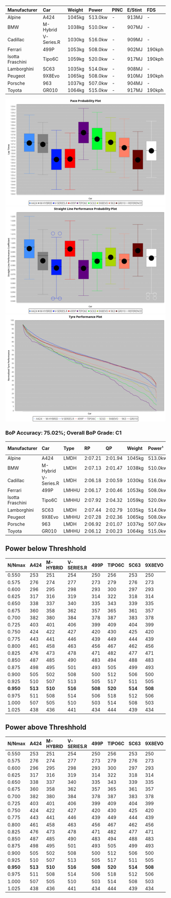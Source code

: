 | Manufacturer     | Car        | Weight | Power   | PINC    | E/Stint | FDS     |
|:-|:-|:-|:-|:-|:-|:-|
| Alpine           | A424       | 1045kg | 513.0kw |    -    | 913MJ   |    -    |
| BMW              | M-Hybrid   | 1038kg | 510.0kw |    -    | 907MJ   |    -    |
| Cadillac         | V-Series.R | 1030kg | 516.0kw |    -    | 909MJ   |    -    |
| Ferrari          | 499P       | 1053kg | 508.0kw |    -    | 902MJ   | 190kph  |
| Isotta Fraschini | Tipo6C     | 1059kg | 520.0kw |    -    | 917MJ   | 190kph  |
| Lamborghini      | SC63       | 1035kg | 514.0kw |    -    | 908MJ   |    -    |
| Peugeot          | 9X8Evo     | 1065kg | 508.0kw |    -    | 910MJ   | 190kph  |
| Porsche          | 963        | 1037kg | 507.0kw |    -    | 904MJ   |    -    |
| Toyota           | GR010      | 1064kg | 515.0kw |    -    | 917MJ   | 190kph  |

![PACECHART](./IMG/OFFICIAL.png)
![STRAIGHTLINEPERFORMANCECHART](./IMG/OFFICIAL_sp.png)
![TYREPERFORMANCECHART](./IMG/OFFICIAL_tw.png)

### BoP Accuracy: 75.02%; Overall BoP Grade: C1
| Manufacturer     | Car        | Type  | RP      | QP      | Weight | Power¹  | Threshhold | PINC    | Power²   | E/Stint | AVG Vmax  | FDS     | RDLC | L/Stint | BOP-Grade | Model Accuracy | Model Points | Match%  | SimDiff |
|:-|:-|:-|:-|:-|:-|:-|:-|:-|:-|:-|:-|:-|:-|:-|:-|:-|:-|:-|:-|
| Alpine           | A424       | LMDH  | 2:07.21 | 2:01.94 | 1045kg | 513.0kw | 210.0kph   |    -    | 513.00kw |  913MJ  | 309.28kph |    -    | 1.01 | 25      | +B2       | 100.00%        | 870          | 84.08%  | ±0.14s  |
| BMW              | M-Hybrid   | LMDH  | 2:07.13 | 2:01.47 | 1038kg | 510.0kw | 210.0kph   |    -    | 510.00kw |  907MJ  | 307.18kph |    -    | 1.02 | 25      | ~A1       | 100.00%        | 1914         | 100.00% | ±0.04s  |
| Cadillac         | V-Series.R | LMDH  | 2:06.18 | 2:00.59 | 1030kg | 516.0kw | 210.0kph   |    -    | 516.00kw |  909MJ  | 306.50kph |    -    | 1.03 | 25      | -C2       | 98.03%         | 3773         | 72.09%  | ±0.88s  |
| Ferrari          | 499P       | LMHHU | 2:06.17 | 2:00.46 | 1053kg | 508.0kw | 210.0kph   |    -    | 508.00kw |  902MJ  | 308.18kph | 190kph  | 1.04 | 25      | -D1       | 100.00%        | 4212         | 67.61%  | ±0.63s  |
| Isotta Fraschini | Tipo6C     | LMHHU | 2:07.92 | 2:04.32 | 1059kg | 520.0kw | 210.0kph   |    -    | 520.00kw |  917MJ  | 305.90kph | 190kph  | 1.05 | 25      | +Ω1       | 100.00%        | 105          | 31.43%  | ±0.46s  |
| Lamborghini      | SC63       | LMDH  | 2:07.44 | 2:02.79 | 1035kg | 514.0kw | 210.0kph   |    -    | 514.00kw |  908MJ  | 307.56kph |    -    | 1.05 | 25      | +B2       | 100.00%        | 597          | 80.72%  | ±0.11s  |
| Peugeot          | 9X8Evo     | LMHHU | 2:07.28 | 2:02.36 | 1065kg | 508.0kw | 210.0kph   |    -    | 508.00kw |  910MJ  | 306.16kph | 190kph  | 0.99 | 25      | +C2       | 100.00%        | 463          | 70.75%  | ±0.49s  |
| Porsche          | 963        | LMDH  | 2:06.92 | 2:01.07 | 1037kg | 507.0kw | 210.0kph   |    -    | 507.00kw |  904MJ  | 306.82kph |    -    | 1.02 | 25      | ~A1       | 99.21%         | 10753        | 100.00% | ±0.35s  |
| Toyota           | GR010      | LMHHU | 2:06.12 | 2:00.23 | 1064kg | 515.0kw | 210.0kph   |    -    | 515.00kw |  917MJ  | 307.80kph | 190kph  | 1.03 | 25      | -D1       | 99.54%         | 3271         | 68.52%  | ±1.01s  |

## Power below Threshhold
| N/Nmax    | A424    | M-HYBRID | V-SERIES.R | 499P    | TIPO6C  | SC63    | 9X8EVO  | 963     | GR010   |
|:-|:-|:-|:-|:-|:-|:-|:-|:-|:-|
|  0.550    |  253    |  251     |  254       |  250    |  256    |  253    |  250    |  250    |  254    |
|  0.575    |  276    |  274     |  277       |  273    |  279    |  276    |  273    |  273    |  277    |
|  0.600    |  296    |  295     |  298       |  293    |  300    |  297    |  293    |  293    |  297    |
|  0.625    |  317    |  316     |  319       |  314    |  322    |  318    |  314    |  314    |  319    |
|  0.650    |  338    |  337     |  340       |  335    |  343    |  339    |  335    |  335    |  340    |
|  0.675    |  360    |  358     |  362       |  357    |  365    |  361    |  357    |  356    |  362    |
|  0.700    |  382    |  380     |  384       |  378    |  387    |  383    |  378    |  377    |  383    |
|  0.725    |  403    |  401     |  406       |  399    |  409    |  404    |  399    |  399    |  405    |
|  0.750    |  424    |  422     |  427       |  420    |  430    |  425    |  420    |  419    |  426    |
|  0.775    |  443    |  441     |  446       |  439    |  449    |  444    |  439    |  438    |  445    |
|  0.800    |  461    |  458     |  463       |  456    |  467    |  462    |  456    |  455    |  463    |
|  0.825    |  476    |  473     |  478       |  471    |  482    |  477    |  471    |  470    |  478    |
|  0.850    |  487    |  485     |  490       |  483    |  494    |  488    |  483    |  482    |  489    |
|  0.875    |  498    |  495     |  501       |  493    |  505    |  499    |  493    |  492    |  500    |
|  0.900    |  505    |  502     |  508       |  500    |  512    |  506    |  500    |  499    |  507    |
|  0.925    |  510    |  507     |  513       |  505    |  517    |  511    |  505    |  504    |  512    |
| **0.950** | **513** | **510**  | **516**    | **508** | **520** | **514** | **508** | **507** | **515** |
|  0.975    |  511    |  508     |  514       |  506    |  518    |  512    |  506    |  505    |  513    |
|  1.000    |  507    |  505     |  510       |  503    |  514    |  508    |  503    |  502    |  509    |
|  1.025    |  438    |  436     |  441       |  434    |  444    |  439    |  434    |  433    |  440    |

## Power above Threshhold
| N/Nmax    | A424    | M-HYBRID | V-SERIES.R | 499P    | TIPO6C  | SC63    | 9X8EVO  | 963     | GR010   |
|:-|:-|:-|:-|:-|:-|:-|:-|:-|:-|
|  0.550    |  253    |  251     |  254       |  250    |  256    |  253    |  250    |  250    |  254    |
|  0.575    |  276    |  274     |  277       |  273    |  279    |  276    |  273    |  273    |  277    |
|  0.600    |  296    |  295     |  298       |  293    |  300    |  297    |  293    |  293    |  297    |
|  0.625    |  317    |  316     |  319       |  314    |  322    |  318    |  314    |  314    |  319    |
|  0.650    |  338    |  337     |  340       |  335    |  343    |  339    |  335    |  335    |  340    |
|  0.675    |  360    |  358     |  362       |  357    |  365    |  361    |  357    |  356    |  362    |
|  0.700    |  382    |  380     |  384       |  378    |  387    |  383    |  378    |  377    |  383    |
|  0.725    |  403    |  401     |  406       |  399    |  409    |  404    |  399    |  399    |  405    |
|  0.750    |  424    |  422     |  427       |  420    |  430    |  425    |  420    |  419    |  426    |
|  0.775    |  443    |  441     |  446       |  439    |  449    |  444    |  439    |  438    |  445    |
|  0.800    |  461    |  458     |  463       |  456    |  467    |  462    |  456    |  455    |  463    |
|  0.825    |  476    |  473     |  478       |  471    |  482    |  477    |  471    |  470    |  478    |
|  0.850    |  487    |  485     |  490       |  483    |  494    |  488    |  483    |  482    |  489    |
|  0.875    |  498    |  495     |  501       |  493    |  505    |  499    |  493    |  492    |  500    |
|  0.900    |  505    |  502     |  508       |  500    |  512    |  506    |  500    |  499    |  507    |
|  0.925    |  510    |  507     |  513       |  505    |  517    |  511    |  505    |  504    |  512    |
| **0.950** | **513** | **510**  | **516**    | **508** | **520** | **514** | **508** | **507** | **515** |
|  0.975    |  511    |  508     |  514       |  506    |  518    |  512    |  506    |  505    |  513    |
|  1.000    |  507    |  505     |  510       |  503    |  514    |  508    |  503    |  502    |  509    |
|  1.025    |  438    |  436     |  441       |  434    |  444    |  439    |  434    |  433    |  440    |
